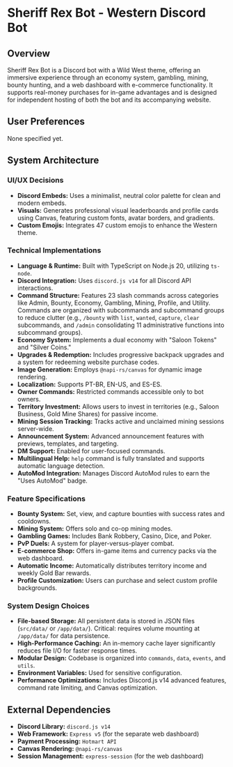 # Sheriff Rex Bot - Western Discord Bot

## Overview
Sheriff Rex Bot is a Discord bot with a Wild West theme, offering an immersive experience through an economy system, gambling, mining, bounty hunting, and a web dashboard with e-commerce functionality. It supports real-money purchases for in-game advantages and is designed for independent hosting of both the bot and its accompanying website.

## User Preferences
None specified yet.

## System Architecture

### UI/UX Decisions
- **Discord Embeds:** Uses a minimalist, neutral color palette for clean and modern embeds.
- **Visuals:** Generates professional visual leaderboards and profile cards using Canvas, featuring custom fonts, avatar borders, and gradients.
- **Custom Emojis:** Integrates 47 custom emojis to enhance the Western theme.

### Technical Implementations
- **Language & Runtime:** Built with TypeScript on Node.js 20, utilizing `ts-node`.
- **Discord Integration:** Uses `discord.js v14` for all Discord API interactions.
- **Command Structure:** Features 23 slash commands across categories like Admin, Bounty, Economy, Gambling, Mining, Profile, and Utility. Commands are organized with subcommands and subcommand groups to reduce clutter (e.g., `/bounty` with `list`, `wanted`, `capture`, `clear` subcommands, and `/admin` consolidating 11 administrative functions into subcommand groups).
- **Economy System:** Implements a dual economy with "Saloon Tokens" and "Silver Coins."
- **Upgrades & Redemption:** Includes progressive backpack upgrades and a system for redeeming website purchase codes.
- **Image Generation:** Employs `@napi-rs/canvas` for dynamic image rendering.
- **Localization:** Supports PT-BR, EN-US, and ES-ES.
- **Owner Commands:** Restricted commands accessible only to bot owners.
- **Territory Investment:** Allows users to invest in territories (e.g., Saloon Business, Gold Mine Shares) for passive income.
- **Mining Session Tracking:** Tracks active and unclaimed mining sessions server-wide.
- **Announcement System:** Advanced announcement features with previews, templates, and targeting.
- **DM Support:** Enabled for user-focused commands.
- **Multilingual Help:** `help` command is fully translated and supports automatic language detection.
- **AutoMod Integration:** Manages Discord AutoMod rules to earn the "Uses AutoMod" badge.

### Feature Specifications
- **Bounty System:** Set, view, and capture bounties with success rates and cooldowns.
- **Mining System:** Offers solo and co-op mining modes.
- **Gambling Games:** Includes Bank Robbery, Casino, Dice, and Poker.
- **PvP Duels:** A system for player-versus-player combat.
- **E-commerce Shop:** Offers in-game items and currency packs via the web dashboard.
- **Automatic Income:** Automatically distributes territory income and weekly Gold Bar rewards.
- **Profile Customization:** Users can purchase and select custom profile backgrounds.

### System Design Choices
- **File-based Storage:** All persistent data is stored in JSON files (`src/data/` or `/app/data/`). Critical: requires volume mounting at `/app/data/` for data persistence.
- **High-Performance Caching:** An in-memory cache layer significantly reduces file I/O for faster response times.
- **Modular Design:** Codebase is organized into `commands`, `data`, `events`, and `utils`.
- **Environment Variables:** Used for sensitive configuration.
- **Performance Optimizations:** Includes Discord.js v14 advanced features, command rate limiting, and Canvas optimization.

## External Dependencies
- **Discord Library:** `discord.js v14`
- **Web Framework:** `Express v5` (for the separate web dashboard)
- **Payment Processing:** `Hotmart API`
- **Canvas Rendering:** `@napi-rs/canvas`
- **Session Management:** `express-session` (for the web dashboard)